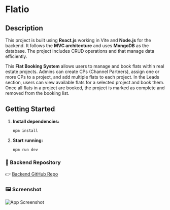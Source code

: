 #  Flatio

## Description
This project is built using **React.js** working in Vite and **Node.js** for the backend. It follows the **MVC architecture** and uses **MongoDB** as the database. The project includes CRUD operations and that manage data efficiently.

This **Flat Booking System** allows users to manage and book flats within real estate projects. Admins can create CPs (Channel Partners), assign one or more CPs to a project, and add multiple flats to each project. In the Leads section, users can view available flats for a selected project and book them. Once all flats in a project are booked, the project is marked as complete and removed from the booking list.

## Getting Started

1. **Install dependencies:**

   ```bash
   npm install
2. **Start running:**

   ```bash
   npm run dev

### 🔗 Backend Repository

👉 [Backend GitHub Repo](https://github.com/harikrishnan2193/Flatio_backend)

### 🖼️ Screenshot

![App Screenshot](./src/assets/Screenshot.png)